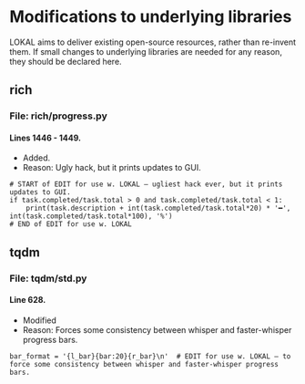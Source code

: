 # Modifications to underlying libraries
LOKAL aims to deliver existing open-source resources, rather than re-invent them. If small changes to underlying libraries are needed for any reason, they should be declared here.


## rich

### File: rich/progress.py

#### Lines 1446 - 1449.
* Added.
* Reason: Ugly hack, but it prints updates to GUI.
```
# START of EDIT for use w. LOKAL – ugliest hack ever, but it prints updates to GUI.
if task.completed/task.total > 0 and task.completed/task.total < 1:
    print(task.description + int(task.completed/task.total*20) * '━', int(task.completed/task.total*100), '%')
# END of EDIT for use w. LOKAL
```

## tqdm
### File: tqdm/std.py

#### Line 628.
* Modified
* Reason: Forces some consistency between whisper and faster-whisper progress bars.
```
bar_format = '{l_bar}{bar:20}{r_bar}\n'  # EDIT for use w. LOKAL – to force some consistency between whisper and faster-whisper progress bars.
```
